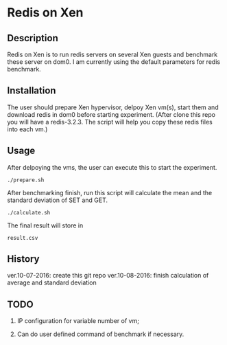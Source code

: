 # Redis on Xen

## Description

Redis on Xen is to run redis servers on several 
Xen guests and benchmark these server on dom0.
I am currently using the default parameters for
redis benchmark.


## Installation

The user should prepare Xen hypervisor, delpoy Xen vm(s), start them and 
download redis in dom0 before starting experiment. (After clone this repo
you will have a redis-3.2.3. The script will help you copy these redis 
files into each vm.)


## Usage

After delpoying the vms, the user can execute this to start the experiment.

```
./prepare.sh
```
After benchmarking finish, run this script will calculate the mean and the standard
deviation of SET and GET.

```
./calculate.sh
```
The final result will store in

```
result.csv
```

## History

ver.10-07-2016: create this git repo
ver.10-08-2016: finish calculation of average and standard deviation


## TODO

1. IP configuration for variable number of vm;

2. Can do user defined command of benchmark if necessary. 




